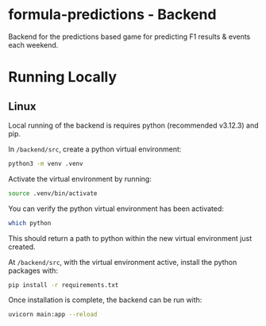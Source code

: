 # formula-predictions - Backend

Backend for the predictions based game for predicting F1 results &amp; events each weekend.

# Running Locally

## Linux

Local running of the backend is requires python (recommended v3.12.3) and pip.

In `/backend/src`, create a python virtual environment:

```sh
python3 -m venv .venv
```

Activate the virtual environment by running:

```sh
source .venv/bin/activate
```

You can verify the python virtual environment has been activated:

```sh
which python
```

This should return a path to python within the new virtual environment just created.

At `/backend/src`, with the virtual environment active, install the python packages with:

```sh
pip install -r requirements.txt
```

Once installation is complete, the backend can be run with:

```sh
uvicorn main:app --reload
```
